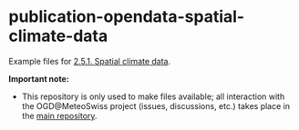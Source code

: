 # publication-opendata-spatial-climate-data

Example files for [2.5.1. Spatial climate data](https://github.com/MeteoSwiss/publication-opendata/tree/main#251-spatial-climate-data).

**Important note:**
- This repository is only used to make files available; all interaction with the OGD@MeteoSwiss project (issues, discussions, etc.) takes place in the [main repository](https://github.com/MeteoSwiss/publication-opendata/tree/main#readme).
